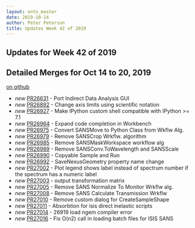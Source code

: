 ```yaml
---
layout: onto_master
date: 2019-10-14
author: Peter Peterson
title: Updates Week 42 of 2019
---
```

Updates for Week 42 of 2019
---------------------------

Detailed Merges for Oct 14 to 20, 2019
--------------------------------------
[on github](https://github.com/mantidproject/mantid/pulls?q=is%3Apr+merged%3A2019-10-15..2019-10-20)

* *new* [PR26631](https://github.com/mantidproject/mantid/pull/26631) - Port Indirect Data Analysis GUI
* *new* [PR26892](https://github.com/mantidproject/mantid/pull/26892) - Change axis limits using scientific notation
* *new* [PR26927](https://github.com/mantidproject/mantid/pull/26927) - Make IPython custom shell compatible with IPython >= 7.1
* *new* [PR26964](https://github.com/mantidproject/mantid/pull/26964) - Expand code completion in Workbench
* *new* [PR26975](https://github.com/mantidproject/mantid/pull/26975) - Convert SANSMove to Python Class from Wkflw Alg.
* *new* [PR26979](https://github.com/mantidproject/mantid/pull/26979) - Remove SANSCrop Wrkflw. algorithm
* *new* [PR26985](https://github.com/mantidproject/mantid/pull/26985) - Remove SANSMaskWorkspace workflow alg
* *new* [PR26989](https://github.com/mantidproject/mantid/pull/26989) - Remove SANSConv.ToWavelength and SANSScale
* *new* [PR26990](https://github.com/mantidproject/mantid/pull/26990) - Copyable Sample and Run
* *new* [PR26992](https://github.com/mantidproject/mantid/pull/26992) - SaveNexusGeometry property name change
* *new* [PR27002](https://github.com/mantidproject/mantid/pull/27002) - Plot legend shows label instead of spectrum number if the spectrum has a numeric label
* *new* [PR27003](https://github.com/mantidproject/mantid/pull/27003) - output transformation matrix
* *new* [PR27005](https://github.com/mantidproject/mantid/pull/27005) - Remove SANS Normalize To Monitor Wrkflw alg.
* *new* [PR27008](https://github.com/mantidproject/mantid/pull/27008) - Remove SANS Calculate Transmission Wrkflw
* *new* [PR27010](https://github.com/mantidproject/mantid/pull/27010) - Remove custom dialog for CreateSampleShape
* *new* [PR27011](https://github.com/mantidproject/mantid/pull/27011) - Absorbtion for isis direct inelastic scripts
* *new* [PR27014](https://github.com/mantidproject/mantid/pull/27014) - 26919 load ngem compiler error
* *new* [PR27016](https://github.com/mantidproject/mantid/pull/27016) - Fix O(n2) call in loading batch files for ISIS SANS
